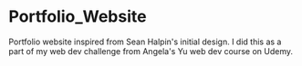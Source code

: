 # Portfolio_Website
 Portfolio website inspired from Sean Halpin's initial design.
 I did this as a part of my web dev challenge from Angela's Yu web dev course on Udemy.
